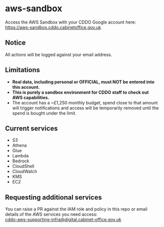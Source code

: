 # aws-sandbox

Access the AWS Sandbox with your CDDO Google account here:  
<https://aws-sandbox.cddo.cabinetoffice.gov.uk>

## Notice
All actions will be logged against your email address.

## Limitations
- **Real data, including personal or OFFICIAL, must NOT be entered into this account.**
- **This is purely a sandbox environment for CDDO staff to check out AWS capabilities.**
- The account has a ~£1,250 monthly budget, spend close to that amount will trigger notifications and access will be temporarily removed until the spend is bought under the limit.

## Current services
- S3
- Athena
- Glue
- Lambda
- Bedrock
- CloudShell
- CloudWatch
- KMS
- EC2

## Requesting additional services
You can raise a PR against the IAM role and policy in this repo or email details of the AWS services you need access:  
cddo-aws-supporting-infra@digital.cabinet-office.gov.uk
